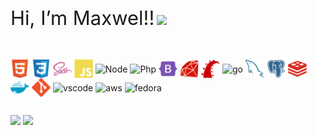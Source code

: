 <div style="display: inline_block;">
  <span style="font-size: 31px;">Hi, I’m Maxwel!!</span>
  <img src="https://miro.medium.com/max/384/0*A6EB_Ykks5bPp_rM.gif" width="40px">
</div><br>

[](https://github.com/MaxwelMazur/MaxwelMazur/blob/main/68747470733a2f2f6d656469612e67697068792e636f6d2f6d656469612f6c474b5858585167376569704c42734d49622f67697068792e676966.gif)

<div style="display: inline_block"><br>
  <img align="center" alt="HTML" height="30" src="https://raw.githubusercontent.com/devicons/devicon/master/icons/html5/html5-original.svg">
  <img align="center" alt="CSS" height="30" src="https://raw.githubusercontent.com/devicons/devicon/master/icons/css3/css3-original.svg">
  <img align="center" alt="Sass" height="30" src="https://raw.githubusercontent.com/devicons/devicon/master/icons/sass/sass-original.svg">
  <img align="center" alt="Js" height="30" src="https://raw.githubusercontent.com/devicons/devicon/master/icons/javascript/javascript-plain.svg">
  <img align="center" alt="Node" height="30" src="https://cdn.jsdelivr.net/gh/devicons/devicon/icons/nodejs/nodejs-original.svg">
  <img align="center" alt="Php" height="30" src="https://cdn.jsdelivr.net/gh/devicons/devicon/icons/php/php-plain.svg">
  <img align="center" alt="Bootstrap" height="30" src="https://raw.githubusercontent.com/devicons/devicon/master/icons/bootstrap/bootstrap-plain.svg">
  <img align="center" alt="ruby" height="30" src="https://raw.githubusercontent.com/devicons/devicon/master/icons/ruby/ruby-plain.svg">
  <img align="center" alt="rails" height="30" src="https://raw.githubusercontent.com/devicons/devicon/master/icons/rails/rails-plain.svg">
  <img align="center" alt="go" height="30" src="https://cdn.jsdelivr.net/gh/devicons/devicon/icons/go/go-original.svg">
  <img align="center" alt="mysql" height="30" src="https://raw.githubusercontent.com/devicons/devicon/master/icons/mysql/mysql-plain.svg">
  <img align="center" alt="postgresql" height="30" src="https://raw.githubusercontent.com/devicons/devicon/master/icons/postgresql/postgresql-plain.svg">
  <img align="center" alt="redis" height="30" src="https://raw.githubusercontent.com/devicons/devicon/master/icons/redis/redis-plain.svg">
  <img align="center" alt="docker" height="30" src="https://raw.githubusercontent.com/devicons/devicon/master/icons/docker/docker-plain.svg">
  <img align="center" alt="git" height="30" src="https://raw.githubusercontent.com/devicons/devicon/master/icons/git/git-plain.svg">
  <img align="center" alt="vscode" height="30" src="https://cdn.icon-icons.com/icons2/2107/PNG/512/file_type_vscode_icon_130084.png">
  <img align="center" alt="aws" height="30" src="https://download.logo.wine/logo/Amazon_Web_Services/Amazon_Web_Services-Logo.wine.png">
  <img align="center" alt="fedora" height="30" src="https://upload.wikimedia.org/wikipedia/commons/4/41/Fedora_icon_%282021%29.svg">
  
</div>
  
  ##
 
<div> 
  <a href="https://www.instagram.com/maxwelmazur" target="_blank"><img src="https://img.shields.io/badge/-Instagram-%23E4405F?style=for-the-badge&logo=instagram&logoColor=white" target="_blank"></a>
  <a href="https://www.linkedin.com/in/maxwel-mazur" target="_blank"><img src="https://img.shields.io/badge/-LinkedIn-%230077B5?style=for-the-badge&logo=linkedin&logoColor=black" target="_blank"></a> 
